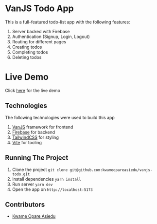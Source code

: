 # VanJS Todo App

This is a full-featured todo-list app with the following features:
1. Server backed with Firebase
2. Authentication (Signup, Login, Logout)
3. Routing for different pages
4. Creating todos
5. Completing todos
6. Deleting todos

# Live Demo
Click [here](https://kwameopareasiedu.github.io/vanjs-todo) for the live demo

## Technologies
The following technologies were used to build this app

1. [VanJS](https://vanjs.org) framework for frontend
2. [Firebase](https://firebase.google.com) for backend
3. [TailwindCSS](https://tailwindcss.com) for styling
4. [Vite](https://vitejs.dev) for tooling

## Running The Project
1. Clone the project `git clone git@github.com:kwameopareasiedu/vanjs-todo.git`
2. Install dependencies `yarn install`
3. Run server `yarn dev`
4. Open the app on `http://localhost:5173`

## Contributors
- [Kwame Opare Asiedu](https://github.com/kwameopareasiedu)
